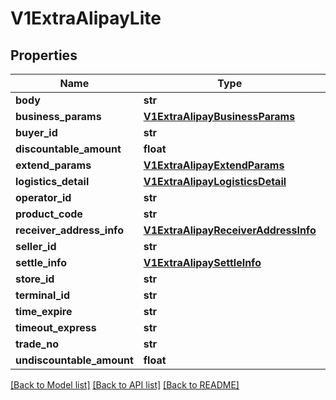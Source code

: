 # V1ExtraAlipayLite

## Properties
Name | Type | Description | Notes
------------ | ------------- | ------------- | -------------
**body** | **str** |  | [optional] 
**business_params** | [**V1ExtraAlipayBusinessParams**](V1ExtraAlipayBusinessParams.md) |  | [optional] 
**buyer_id** | **str** |  | [optional] 
**discountable_amount** | **float** |  | [optional] 
**extend_params** | [**V1ExtraAlipayExtendParams**](V1ExtraAlipayExtendParams.md) |  | [optional] 
**logistics_detail** | [**V1ExtraAlipayLogisticsDetail**](V1ExtraAlipayLogisticsDetail.md) |  | [optional] 
**operator_id** | **str** |  | [optional] 
**product_code** | **str** |  | [optional] 
**receiver_address_info** | [**V1ExtraAlipayReceiverAddressInfo**](V1ExtraAlipayReceiverAddressInfo.md) |  | [optional] 
**seller_id** | **str** |  | [optional] 
**settle_info** | [**V1ExtraAlipaySettleInfo**](V1ExtraAlipaySettleInfo.md) |  | [optional] 
**store_id** | **str** |  | [optional] 
**terminal_id** | **str** |  | [optional] 
**time_expire** | **str** |  | [optional] 
**timeout_express** | **str** |  | [optional] 
**trade_no** | **str** |  | [optional] 
**undiscountable_amount** | **float** |  | [optional] 

[[Back to Model list]](../README.md#documentation-for-models) [[Back to API list]](../README.md#documentation-for-api-endpoints) [[Back to README]](../README.md)


